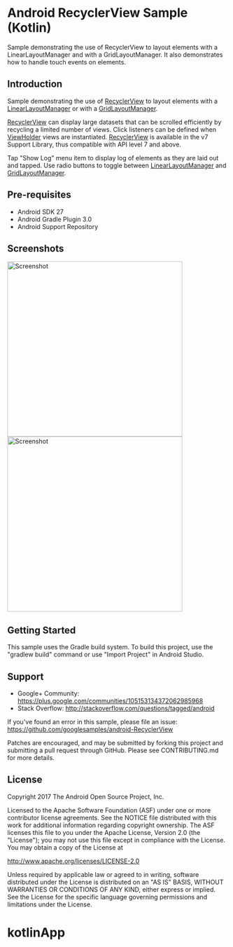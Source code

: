 
Android RecyclerView Sample (Kotlin)
====================================

Sample demonstrating the use of RecyclerView to layout elements with a
LinearLayoutManager and with a GridLayoutManager. It also demonstrates
how to handle touch events on elements.


Introduction
------------

Sample demonstrating the use of [RecyclerView][1] to layout elements with a
[LinearLayoutManager][2] or with a [GridLayoutManager][3].

[RecyclerView][1] can display large datasets that can be scrolled
efficiently by recycling a limited number of views. Click listeners can be
defined when [ViewHolder][4] views are instantiated. [RecyclerView][1] is
available in the v7 Support Library, thus compatible with API level 7 and above.

Tap "Show Log" menu item to display log of elements as they are laid out and
tapped. Use radio buttons to toggle between [LinearLayoutManager][2] and
[GridLayoutManager][3].

[1]: https://developer.android.com/reference/android/support/v7/widget/RecyclerView.html
[2]: https://developer.android.com/reference/android/support/v7/widget/LinearLayoutManager.html
[3]: https://developer.android.com/reference/android/support/v7/widget/GridLayoutManager.html
[4]: https://developer.android.com/reference/android/support/v7/widget/RecyclerView.ViewHolder.html

Pre-requisites
--------------

- Android SDK 27
- Android Gradle Plugin 3.0
- Android Support Repository

Screenshots
-------------

<img src="screenshots/1-linear.png" height="400" alt="Screenshot"/> <img src="screenshots/2-grid.png" height="400" alt="Screenshot"/>

Getting Started
---------------

This sample uses the Gradle build system. To build this project, use the
"gradlew build" command or use "Import Project" in Android Studio.

Support
-------

- Google+ Community: https://plus.google.com/communities/105153134372062985968
- Stack Overflow: http://stackoverflow.com/questions/tagged/android

If you've found an error in this sample, please file an issue:
https://github.com/googlesamples/android-RecyclerView

Patches are encouraged, and may be submitted by forking this project and
submitting a pull request through GitHub. Please see CONTRIBUTING.md for more details.

License
-------

Copyright 2017 The Android Open Source Project, Inc.

Licensed to the Apache Software Foundation (ASF) under one or more contributor
license agreements.  See the NOTICE file distributed with this work for
additional information regarding copyright ownership.  The ASF licenses this
file to you under the Apache License, Version 2.0 (the "License"); you may not
use this file except in compliance with the License.  You may obtain a copy of
the License at

http://www.apache.org/licenses/LICENSE-2.0

Unless required by applicable law or agreed to in writing, software
distributed under the License is distributed on an "AS IS" BASIS, WITHOUT
WARRANTIES OR CONDITIONS OF ANY KIND, either express or implied.  See the
License for the specific language governing permissions and limitations under
the License.
# kotlinApp

